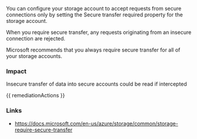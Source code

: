 
You can configure your storage account to accept requests from secure connections only by setting the Secure transfer required property for the storage account. 

When you require secure transfer, any requests originating from an insecure connection are rejected. 

Microsoft recommends that you always require secure transfer for all of your storage accounts.

### Impact
Insecure transfer of data into secure accounts could be read if intercepted

<!-- DO NOT CHANGE -->
{{ remediationActions }}

### Links
- https://docs.microsoft.com/en-us/azure/storage/common/storage-require-secure-transfer
        